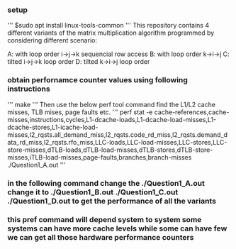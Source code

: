 ### setup

'''
    $sudo apt install linux-tools-common
'''
This repository contains 4 different variants of the matrix multiplication algorithm programmed by considering different scenario: 

A: with loop order i->j->k sequencial row access
B: with loop order k->i->j 
C: tilted i->j->k loop order 
D: tilted k->i->j loop order 

### obtain perfornamce counter values using following instructions

'''
    make
'''
Then use the below perf tool command find the L1/L2 cache misses, TLB mises, page faults etc.
'''
    perf stat -e cache-references,cache-misses,instructions,cycles,L1-dcache-loads,L1-dcache-load-misses,L1-dcache-stores,L1-icache-load-misses,l2_rqsts.all_demand_miss,l2_rqsts.code_rd_miss,l2_rqsts.demand_data_rd_miss,l2_rqsts.rfo_miss,LLC-loads,LLC-load-misses,LLC-stores,LLC-store-misses,dTLB-loads,dTLB-load-misses,dTLB-stores,dTLB-store-misses,iTLB-load-misses,page-faults,branches,branch-misses ./Question1_A.out
'''

### in the following command change the ./Question1_A.out change it to ./Question1_B.out ./Question1_C.out ./Question1_D.out to get the performance of all the variants

### this pref command will depend system to system some systems can have more cache levels while some can have few we can get all those hardware performance counters